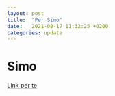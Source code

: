 ```yaml
---
layout: post
title:  "Per Simo"
date:   2021-08-17 11:32:25 +0200
categories: update
---
```


# Simo
[Link per te](https://wetransfer.com/downloads/ac1dbb6f706b4fae6b09461d830c01e520210817090224/616c40f6c219f469d45bf5cc36ea1eeb20210817090257/808a2b)
